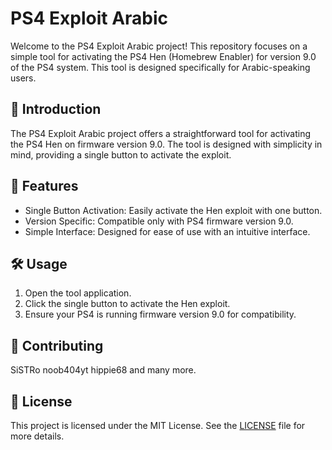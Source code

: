 # PS4 Exploit Arabic

Welcome to the PS4 Exploit Arabic project! This repository focuses on a simple tool for activating the PS4 Hen (Homebrew Enabler) for version 9.0 of the PS4 system. This tool is designed specifically for Arabic-speaking users.

## 📃 Introduction

The PS4 Exploit Arabic project offers a straightforward tool for activating the PS4 Hen on firmware version 9.0. The tool is designed with simplicity in mind, providing a single button to activate the exploit.

## 💪 Features 

- Single Button Activation: Easily activate the Hen exploit with one button.
- Version Specific: Compatible only with PS4 firmware version 9.0.
- Simple Interface: Designed for ease of use with an intuitive interface.

## 🛠️ Usage

1. Open the tool application.
2. Click the single button to activate the Hen exploit.
3. Ensure your PS4 is running firmware version 9.0 for compatibility.

## 📙 Contributing

SiSTRo
noob404yt
hippie68 
and many more.

## 📜 License
This project is licensed under the MIT License. See the [LICENSE](https://github.com/oop7/ps4_exploit_arabic/blob/main/LICENSE) file for more details.

